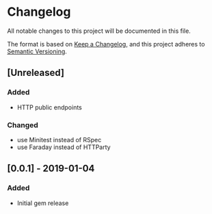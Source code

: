 # Changelog

 All notable changes to this project will be documented in this file.

The format is based on [Keep a Changelog](https://keepachangelog.com/en/1.0.0/),
and this project adheres to [Semantic Versioning](https://semver.org/spec/v2.0.0.html).

## [Unreleased]
### Added
- HTTP public endpoints
### Changed
- use Minitest instead of RSpec
- use Faraday instead of HTTParty

## [0.0.1] - 2019-01-04
### Added
- Initial gem release
